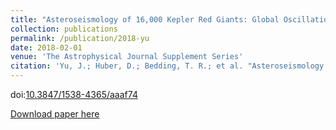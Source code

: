 ```yaml
---
title: "Asteroseismology of 16,000 Kepler Red Giants: Global Oscillation Parameters, Masses, and Radii"
collection: publications
permalink: /publication/2018-yu
date: 2018-02-01
venue: 'The Astrophysical Journal Supplement Series'
citation: 'Yu, J.; Huber, D.; Bedding, T. R.; et al. "Asteroseismology of 16,000 Kepler Red Giants: Global Oscillation Parameters, Masses, and Radii", 2018, ApJS, 236, 18'
---
```


doi:[10.3847/1538-4365/aaaf74](https://arxiv.org/ct?url=https%3A%2F%2Fdx.doi.org%2F10.3847%2F1538-4365%2Faaaf74&v=1010e9bf)

[Download paper here](https://arxiv.org/pdf/1802.04455)
